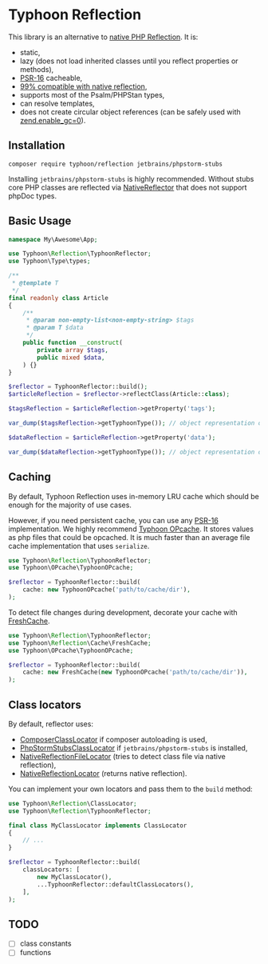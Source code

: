 # Typhoon Reflection

This library is an alternative to [native PHP Reflection](https://www.php.net/manual/en/book.reflection.php). It is:
- static,
- lazy (does not load inherited classes until you reflect properties or methods),
- [PSR-16](https://www.php-fig.org/psr/psr-16/) cacheable,
- [99% compatible with native reflection](docs/compatibility.md),
- supports most of the Psalm/PHPStan types,
- can resolve templates,
- does not create circular object references (can be safely used with [zend.enable_gc=0](https://www.php.net/manual/en/info.configuration.php#ini.zend.enable-gc)).

## Installation

```
composer require typhoon/reflection jetbrains/phpstorm-stubs
```

Installing `jetbrains/phpstorm-stubs` is highly recommended. Without stubs core PHP classes are reflected via
[NativeReflector](src/NativeReflector/NativeReflector.php) that does not support phpDoc types. 

## Basic Usage

```php
namespace My\Awesome\App;

use Typhoon\Reflection\TyphoonReflector;
use Typhoon\Type\types;

/**
 * @template T
 */
final readonly class Article
{
    /**
     * @param non-empty-list<non-empty-string> $tags
     * @param T $data
     */
    public function __construct(
        private array $tags,
        public mixed $data,
    ) {}
}

$reflector = TyphoonReflector::build();
$articleReflection = $reflector->reflectClass(Article::class);

$tagsReflection = $articleReflection->getProperty('tags');

var_dump($tagsReflection->getTyphoonType()); // object representation of non-empty-list<non-empty-string> type

$dataReflection = $articleReflection->getProperty('data');

var_dump($dataReflection->getTyphoonType()); // object representation of T template type
```

## Caching

By default, Typhoon Reflection uses in-memory LRU cache which should be enough for the majority of use cases.

However, if you need persistent cache, you can use any [PSR-16](https://www.php-fig.org/psr/psr-16/) implementation. We highly recommend [Typhoon OPcache](https://github.com/typhoon-php/opcache).
It stores values as php files that could be opcached. It is much faster than an average file cache implementation that uses `serialize`. 

```php
use Typhoon\Reflection\TyphoonReflector;
use Typhoon\OPcache\TyphoonOPcache;

$reflector = TyphoonReflector::build(
    cache: new TyphoonOPcache('path/to/cache/dir'),
);
```

To detect file changes during development, decorate your cache with [FreshCache](src/Cache/FreshCache.php).

```php
use Typhoon\Reflection\TyphoonReflector;
use Typhoon\Reflection\Cache\FreshCache;
use Typhoon\OPcache\TyphoonOPcache;

$reflector = TyphoonReflector::build(
    cache: new FreshCache(new TyphoonOPcache('path/to/cache/dir')),
);
```

## Class locators

By default, reflector uses:
- [ComposerClassLocator](src/ClassLocator/ComposerClassLocator.php) if composer autoloading is used, 
- [PhpStormStubsClassLocator](src/ClassLocator/PhpStormStubsClassLocator.php) if `jetbrains/phpstorm-stubs` is installed,
- [NativeReflectionFileLocator](src/ClassLocator/NativeReflectionFileLocator.php) (tries to detect class file via native reflection),
- [NativeReflectionLocator](src/ClassLocator/NativeReflectionLocator.php) (returns native reflection).

You can implement your own locators and pass them to the `build` method:

```php
use Typhoon\Reflection\ClassLocator;
use Typhoon\Reflection\TyphoonReflector;

final class MyClassLocator implements ClassLocator
{
    // ...
}

$reflector = TyphoonReflector::build(
    classLocators: [
        new MyClassLocator(),
        ...TyphoonReflector::defaultClassLocators(),
    ],
);
```

## TODO

- [ ] class constants
- [ ] functions
